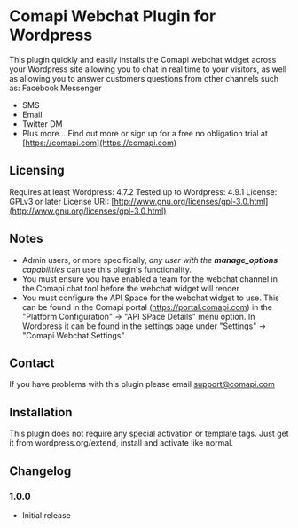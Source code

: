 # Comapi Webchat Plugin for Wordpress
This plugin quickly and easily installs the Comapi webchat widget across your Wordpress site allowing you to chat in real time to your visitors, 
as well as allowing you to answer customers questions from other channels such as:
Facebook Messenger
* SMS
* Email
* Twitter DM
* Plus more...
Find out more or sign up for a free no obligation trial at [https://comapi.com](https://comapi.com)

## Licensing
Requires at least Wordpress: 4.7.2
Tested up to Wordpress: 4.9.1
License: GPLv3 or later
License URI: [http://www.gnu.org/licenses/gpl-3.0.html](http://www.gnu.org/licenses/gpl-3.0.html)

## Notes
* Admin users, or more specifically, *any user with the **manage_options** capabilities* can use this plugin's functionality.
* You must ensure you have enabled a team for the webchat channel in the Comapi chat tool before the webchat widget will render
* You must configure the API Space for the webchat widget to use. This can be found in the Comapi portal (https://portal.comapi.com) 
  in the "Platform Configuration" -> "API SPace Details" menu option. In Wordpress it can be found in the settings page under "Settings" -> "Comapi Webchat Settings"

## Contact
If you have problems with this plugin please email support@comapi.com

## Installation
This plugin does not require any special activation or template tags. Just get it from wordpress.org/extend, install and activate like normal.

## Changelog

### 1.0.0
* Initial release